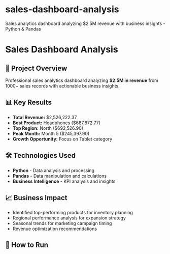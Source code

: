 # sales-dashboard-analysis
Sales analytics dashboard analyzing $2.5M revenue with business insights - Python &amp; Pandas
# Sales Dashboard Analysis

## 🎯 Project Overview
Professional sales analytics dashboard analyzing **$2.5M in revenue** from 1000+ sales records with actionable business insights.

## 📊 Key Results
- **Total Revenue:** $2,526,222.37
- **Best Product:** Headphones ($687,872.77)
- **Top Region:** North ($692,526.90)
- **Peak Month:** Month 5 ($245,397.90)
- **Growth Opportunity:** Focus on Tablet category

## 🛠️ Technologies Used
- **Python** - Data analysis and processing
- **Pandas** - Data manipulation and calculations
- **Business Intelligence** - KPI analysis and insights

## 📈 Business Impact
- Identified top-performing products for inventory planning
- Regional performance analysis for expansion strategy
- Seasonal trends for marketing campaign timing
- Revenue optimization recommendations

## 🚀 How to Run

